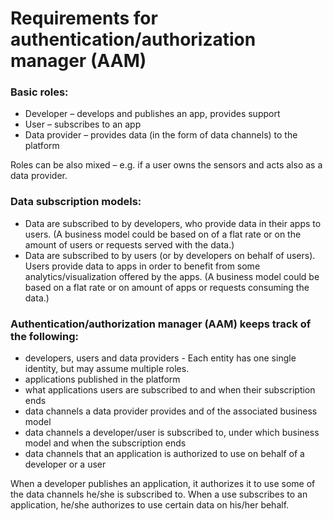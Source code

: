 # Requirements for authentication/authorization manager (AAM)

### Basic roles: 
- Developer – develops and publishes an app, provides support
- User – subscribes to an app
- Data provider – provides data (in the form of data channels) to the platform 

Roles can be also mixed – e.g. if a user owns the sensors and acts also as a data provider.

### Data subscription models:
-	Data are subscribed to by developers, who provide data in their apps to users.
(A business model could be based on of a flat rate or on the amount of users or requests served with the data.)
-	Data are subscribed to by users (or by developers on behalf of users). Users provide data to apps in order to benefit from some analytics/visualization offered by the apps.
(A business model could be based on a flat rate or on amount of apps or requests consuming the data.)

### Authentication/authorization manager (AAM) keeps track of the following:
-	developers, users and data providers - Each entity has one single identity, but may assume multiple roles.
-	applications published in the platform
-	what applications users are subscribed to and when their subscription ends
-	data channels a data provider provides and of the associated business model
-	data channels a developer/user is subscribed to, under which business model and when the subscription ends
-	data channels that an application is authorized to use on behalf of a developer or a user

When a developer publishes an application, it authorizes it to use some of the data channels he/she is subscribed to.
When a use subscribes to an application, he/she authorizes to use certain data on his/her behalf.
